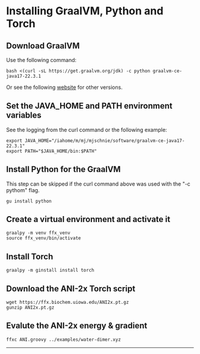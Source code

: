 
Installing GraalVM, Python and Torch
====================================

## Download GraalVM
Use the following command:
  
    bash <(curl -sL https://get.graalvm.org/jdk) -c python graalvm-ce-java17-22.3.1

Or see the following [website](https://www.graalvm.org/downloads) for other versions.

## Set the JAVA_HOME and PATH environment variables 
See the logging from the curl command or the following example:
 
    export JAVA_HOME="/iahome/m/mj/mjschnie/software/graalvm-ce-java17-22.3.1"
    export PATH="$JAVA_HOME/bin:$PATH"

## Install Python for the GraalVM
This step can be skipped if the curl command above was used with the "-c pythom" flag.
  
    gu install python

## Create a virtual environment and activate it

    graalpy -m venv ffx_venv
    source ffx_venv/bin/activate

## Install Torch
  
    graalpy -m ginstall install torch

## Download the ANI-2x Torch script

    wget https://ffx.biochem.uiowa.edu/ANI2x.pt.gz
    gunzip ANI2x.pt.gz

## Evalute the ANI-2x energy & gradient
  
    ffxc ANI.groovy ../examples/water-dimer.xyz  

---

